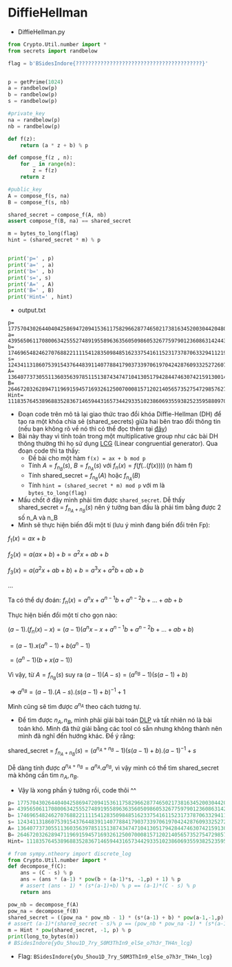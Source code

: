 # DiffieHellman
- DiffieHellman.py
```python
from Crypto.Util.number import *
from secrets import randbelow

flag = b'BSidesIndore{?????????????????????????????????????????}'


p = getPrime(1024)
a = randbelow(p)
b = randbelow(p)
s = randbelow(p)

#private_key
na = randbelow(p)
nb = randbelow(p)

def f(z):
    return (a * z + b) % p

def compose_f(z , n):
    for _ in range(n):
        z = f(z)
    return z

#public_key
A = compose_f(s, na)
B = compose_f(s, nb)

shared_secret = compose_f(A, nb)
assert compose_f(B, na) == shared_secret

m = bytes_to_long(flag)
hint = (shared_secret * m) % p


print('p=' , p)
print('a=' , a)
print('b=' , b)
print('s=', s)
print('A=' , A)
print('B=' , B)
print('Hint=' , hint)
```
- output.txt
```
p= 177570430264404042586947209415361175829662877465021738163452003044204801236884005980142784114098378718171232421758262680024168974955507208327903586791589504974287563947107311706980541752128561476280897335081377540882450802053121704994636737618193754484639531123445136371629051163053932580571940280678765406507
a= 43956506117080063425552748919558963635605098605326775979012360863142443520592114771800350897421485025125720482734237579881628822814442838128036568093867197695237846018696049279357474258871874227658474923562729861151927356523476281314556495465881999078214836635672825087229897489780543610449600598310975845972
b= 174696548246270768822111154128350984851623375416115231737870633294112190977226571494266879050596220994493007232484609234595354342745045435123046789963360269847186352233769676144998148572751650872487364118516515673999802276136983028240521720649825627376559451556059366974145722267864743175103312487712498074749
s= 12434113186075391543764483911407788417903733970619704242876093325272607987251561194578833768854877839420807906348010197072863684238585629167767699669787141090172275735228322001099182693707345110444778401752303810786206722286874416348628222046081716777562273093345200683040455119310424421838556869940942435673
A= 136407737305511360356397851151387434747104130517942844746307421591300142246172197908094415745159427162154420196514774405243398839327050657296253147517687400701852380101057349604958670296473446404895687124842088949969419486055881611144671929238142825450181746276221000200846658169851653919504352250739069860730
B= 26467203262894711969159457169326125007000815712021405657352754729857627693311672965448787149024723113418146398326650495992712486220869311766554396353531102926524277200284073965641737905200427505698807999274743916487363108331073718034682818342814978156028844309220276666373635341609073539725142950450555754476
Hint= 111835764538968835283671465944316573442933510238606935593825235958809709981307851841392212790079210442271736305104653249935653746189422754282042111667903170916672655913492221169563628845786374370984595021502163203501215307272819616639858055813062468690363664768682360975293577533019188775265576784532652545007
```
- Đoạn code trên mô tả lại giao thức trao đổi khóa Diffie-Hellman (DH) để tạo ra một khóa chia sẻ (shared_secrets) giữa hai bên trao đổi thông tin (nếu bạn không rõ về nó thì có thể đọc thêm tại [đây](https://vi.wikipedia.org/wiki/Trao_%C4%91%E1%BB%95i_kh%C3%B3a_Diffie-Hellman)) 
- Bài này thay vì tính toán trong một multiplicative group như các bài DH thông thường thì họ sử dụng [LCG](https://en.wikipedia.org/wiki/Linear_congruential_generator) (Linear congruential generator). Qua đoạn code thì ta thấy:
    - Đề bài cho một hàm `f(x) = ax + b mod p`
    - Tính $A = f_{n_B}(s)$, $B = f_{n_A}(s)$ với $f_n(x) = f(f(..(f(x))))$ (n hàm f)
    - Tính shared_secret = $f_{n_B}(A)$ hoặc $f_{n_A}(B)$
    - Tính `hint = (shared_secret * m) mod p` với m là `bytes_to_long(flag)`
- Mấu chốt ở đây mình phải tìm được `shared_secret`. Dễ thấy shared_secret = $f_{n_A+n_B}(s)$ nên ý tưởng ban đầu là phải tìm bằng được 2 số n_A và n_B
- Mình sẽ thực hiện biến đổi một tí (lưu ý mình đang biến đổi trên Fp):

$f_1(x) = ax + b$ 

$f_2(x) = a(ax + b) + b = a^2x + ab + b$ 

$f_3(x) = a(a^2x+ab+b)+b = a^3x + a^2b + ab + b$ 

...

Ta có thể dự đoán: $f_n(x) = a^nx + a^{n-1}b + a^{n-2}b+ ... + ab + b$

Thực hiện biến đổi một tí cho gọn nào:

$(a-1).(f_n(x) - x) = (a-1)(a^nx -x + a^{n-1}b + a^{n-2}b+ ... + ab + b)$

$= (a-1).x(a^n-1) + b(a^n-1)$

$= (a^n-1)(b+x(a-1))$

Vì vậy, từ $A = f_{n_B}(s)$ suy ra $(a-1)(A-s) = (a^{n_B}-1)(s(a-1) + b)$ 

$\Rightarrow a^{n_B} = (a-1).(A-s).(s(a-1)+b)^{-1} + 1$

Mình cũng sẽ tìm được $a^{n_A}$ theo cách tương tự.
- Để tìm được $n_A, n_B$, mình phải giải bài toán [DLP](https://en.wikipedia.org/wiki/Discrete_logarithm) và tất nhiên nó là bài toán khó. Mình đã thử giải bằng các tool có sẵn nhưng không thành nên mình đã nghĩ đến hướng khác. Để ý rằng:

shared_secret = $f_{n_A+n_B}(s) = (a^{n_A+n_B}-1)(s(a-1)+b).(a-1)^{-1}+s$

Dễ dàng tính được $a^{n_A+n_B} = a^{n_A}.a^{n_B}$, vì vậy mình có thể tìm shared_secret mà không cần tìm $n_A,n_B$.
- Vậy là xong phần ý tưởng rồi, code thôi ^^
```python
p= 177570430264404042586947209415361175829662877465021738163452003044204801236884005980142784114098378718171232421758262680024168974955507208327903586791589504974287563947107311706980541752128561476280897335081377540882450802053121704994636737618193754484639531123445136371629051163053932580571940280678765406507
a= 43956506117080063425552748919558963635605098605326775979012360863142443520592114771800350897421485025125720482734237579881628822814442838128036568093867197695237846018696049279357474258871874227658474923562729861151927356523476281314556495465881999078214836635672825087229897489780543610449600598310975845972
b= 174696548246270768822111154128350984851623375416115231737870633294112190977226571494266879050596220994493007232484609234595354342745045435123046789963360269847186352233769676144998148572751650872487364118516515673999802276136983028240521720649825627376559451556059366974145722267864743175103312487712498074749
s= 12434113186075391543764483911407788417903733970619704242876093325272607987251561194578833768854877839420807906348010197072863684238585629167767699669787141090172275735228322001099182693707345110444778401752303810786206722286874416348628222046081716777562273093345200683040455119310424421838556869940942435673
A= 136407737305511360356397851151387434747104130517942844746307421591300142246172197908094415745159427162154420196514774405243398839327050657296253147517687400701852380101057349604958670296473446404895687124842088949969419486055881611144671929238142825450181746276221000200846658169851653919504352250739069860730
B= 26467203262894711969159457169326125007000815712021405657352754729857627693311672965448787149024723113418146398326650495992712486220869311766554396353531102926524277200284073965641737905200427505698807999274743916487363108331073718034682818342814978156028844309220276666373635341609073539725142950450555754476
Hint= 111835764538968835283671465944316573442933510238606935593825235958809709981307851841392212790079210442271736305104653249935653746189422754282042111667903170916672655913492221169563628845786374370984595021502163203501215307272819616639858055813062468690363664768682360975293577533019188775265576784532652545007

# from sympy.ntheory import discrete_log
from Crypto.Util.number import *
def decompose_f(C):
	ans = (C - s) % p
	ans = (ans * (a-1) * pow(b + (a-1)*s, -1,p) + 1) % p
	# assert (ans - 1) * (s*(a-1)+b) % p == (a-1)*(C - s) % p
	return ans

pow_nb = decompose_f(A)
pow_na = decompose_f(B)
shared_secret = ((pow_na * pow_nb - 1) * (s*(a-1) + b) * pow(a-1,-1,p) + s) % p
# assert (a-1)*(shared_secret - s)% p == (pow_nb * pow_na -1) * (s*(a-1) + b) % p
m = Hint * pow(shared_secret, -1, p) % p
print(long_to_bytes(m))
# BSidesIndore{yOu_5hou1D_7ry_S0M3ThIn9_elSe_o7h3r_TH4n_lcg}

```
- Flag: `BSidesIndore{yOu_5hou1D_7ry_S0M3ThIn9_elSe_o7h3r_TH4n_lcg}`
